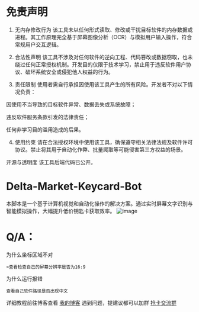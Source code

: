 # 免责声明
 1. 无内存修改行为
该工具未以任何形式读取、修改或干扰目标软件的内存数据或进程。其工作原理完全基于屏幕图像分析（OCR）与模拟用户输入操作，符合常规用户交互逻辑。

 2. 合法性声明
该工具不涉及对任何软件的逆向工程、代码篡改或数据窃取，也未绕过任何正常授权机制。开发目的仅限于技术学习，禁止用于违反软件用户协议、破坏系统安全或侵犯他人权益的行为。

 3. 责任限制
使用者需自行承担因使用该工具产生的所有风险。开发者不对以下情况负责：

因使用不当导致的目标软件异常、数据丢失或系统故障；

违反软件服务条款引发的法律责任；

任何非学习目的滥用造成的后果。

 4. 使用约束
请在合法授权环境中使用该工具，确保遵守相关法律法规及软件许可协议。禁止将其用于自动化作弊、批量爬取等可能侵害第三方权益的场景。

开源与透明度
该工具后端代码已公开。

# Delta-Market-Keycard-Bot
本脚本是一个基于计算机视觉和自动化操作的解决方案。通过实时屏幕文字识别与智能模拟操作，大幅提升低价钥匙卡获取效率。
![image](https://vip.123pan.cn/1823706341/img/blog/delta/%E5%B1%8F%E5%B9%95%E6%88%AA%E5%9B%BE%202025-07-30%20193229.png)
# Q/A：
为什么坐标区域不对  
```
>查看检查自己的屏幕分辨率是否为16:9
```
为什么运行报错
```
查看自己软件路径是否出现中文
```
详细教程前往博客查看
[我的博客](https://blog.niany.cn/index.php/archives/58/ "点击前往")
遇到问题，提建议都可以加群
[抢卡交流群](https://qm.qq.com/q/jIsr9vkyqY "点击前往")
